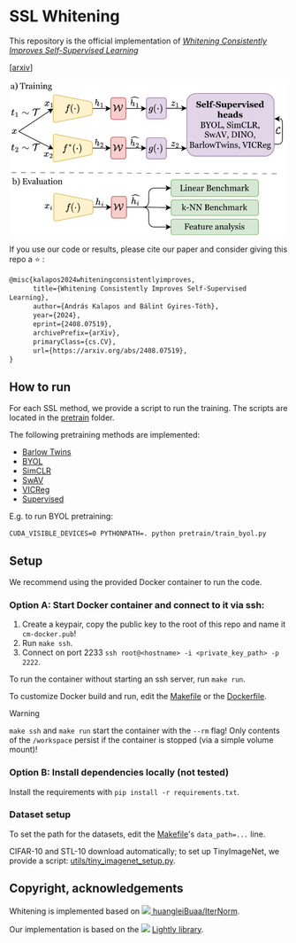 # SSL Whitening

This repository is the official implementation of [*Whitening Consistently Improves Self-Supervised Learning*](https://arxiv.org/abs/2408.07519)

[[arxiv](https://arxiv.org/abs/2408.07519)]

![Architecture](.github/Architecture.svg)

If you use our code or results, please cite our paper and consider giving this repo a :star: :
```
@misc{kalapos2024whiteningconsistentlyimproves,
      title={Whitening Consistently Improves Self-Supervised Learning}, 
      author={András Kalapos and Bálint Gyires-Tóth},
      year={2024},
      eprint={2408.07519},
      archivePrefix={arXiv},
      primaryClass={cs.CV},
      url={https://arxiv.org/abs/2408.07519}, 
}
```

## How to run
For each SSL method, we provide a script to run the training. The scripts are located in the [pretrain](pretrain) folder.

The following pretraining methods are implemented:
- [Barlow Twins](pretrain/train_barlowtwins.py)
- [BYOL](pretrain/train_byol.py)
- [SimCLR](pretrain/train_simclr.py)
- [SwAV](pretrain/train_swav.py)
- [VICReg](pretrain/train_vicreg.py)
- [Supervised](pretrain/train_supervised.py)

E.g. to run BYOL pretraining:


    CUDA_VISIBLE_DEVICES=0 PYTHONPATH=. python pretrain/train_byol.py


## Setup

We recommend using the provided Docker container to run the code. 

### Option A: Start Docker container and connect to it via ssh: 
1. Create a keypair, copy the public key to the root of this repo and name it `cm-docker.pub`!
2. Run `make ssh`.
3. Connect on port 2233 `ssh root@<hostname> -i <private_key_path> -p 2222`.

To run the container without starting an ssh server, run `make run`.

To customize Docker build and run, edit the [Makefile](Makefile) or the [Dockerfile](Dockerfile).

> [!WARNING]
> `make ssh` and `make run` start the container with the `--rm` flag! Only contents of the `/workspace` persist if the container is stopped (via a simple volume mount)!

### Option B: Install dependencies locally (not tested)

Install the requirements with `pip install -r requirements.txt`.

### Dataset setup
To set the path for the datasets, edit the [Makefile](Makefile)'s `data_path=...` line.

CIFAR-10 and STL-10 download automatically; to set up TinyImageNet, we provide a script: [utils/tiny_imagenet_setup.py](utils/tiny_imagenet_setup.py).


## Copyright, acknowledgements
Whitening is implemented based on [<img src="https://github.githubassets.com/pinned-octocat.svg" style="height:12pt;" /> huangleiBuaa/IterNorm](https://github.com/huangleiBuaa/IterNorm).

Our implementation is based on the  <img src="https://github.githubassets.com/pinned-octocat.svg" style="height:12pt;" /> [Lightly library](https://github.com/lightly-ai/lightly).
